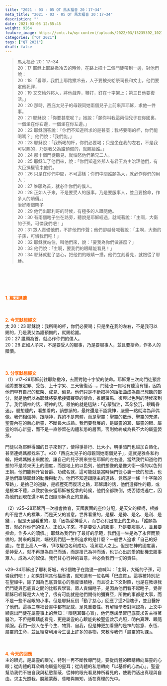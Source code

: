 ```yaml
---
title: "2021 - 03 - 05 QT 馬太福音 20：17~34"
meta_title: "2021 - 03 - 05 QT 馬太福音 20：17~34"
description: ""
date: 2021-03-05 12:55:45
weight: 9264
feature_image: https://cmtc.tw/wp-content/uploads/2022/03/15235392_10211799862337740_180693556567566654_o-1.webp
categories: ["QT 2021"]
tags: ["QT 2021"]
draft: false
---
```


<blockquote>馬太福音 20：17~34<br />
20：17 耶穌上耶路撒冷去的時候，在路上把十二個門徒帶到一邊，對他們說：<br />
20：18 「看哪，我們上耶路撒冷去，人子要被交給祭司長和文士。他們要定他死罪，<br />
20：19 又交給外邦人，將他戲弄，鞭打，釘在十字架上；第三日他要復活。」<br />
20：20 那時，西庇太兒子的母親同她兩個兒子上前來拜耶穌，求他一件事。<br />
20：21 耶穌說：「你要甚麼呢？」她說：「願你叫我這兩個兒子在你國裏，一個坐在你右邊，一個坐在你左邊。」<br />
20：22 耶穌回答說：「你們不知道所求的是甚麼；我將要喝的杯，你們能喝嗎？」他們說：「我們能。」<br />
20：23 耶穌說：「我所喝的杯，你們必要喝；只是坐在我的左右，不是我可以賜的，乃是我父為誰預備的，就賜給誰。」<br />
20：24 那十個門徒聽見，就惱怒他們弟兄二人。<br />
20：25 耶穌叫了他們來，說：「你們知道外邦人有君王為主治理他們，有大臣操權管束他們。<br />
20：26 只是在你們中間，不可這樣；你們中間誰願為大，就必作你們的用人；<br />
20：27 誰願為首，就必作你們的僕人。<br />
20：28 正如人子來，不是要受人的服事，乃是要服事人，並且要捨命，作多人的贖價。」<br />
治好兩個瞎子<br />
20：29 他們出耶利哥的時候，有極多的人跟隨他。<br />
20：30 有兩個瞎子坐在路旁，聽說是耶穌經過，就喊著說：「主啊，大衛的子孫，可憐我們吧！」<br />
20：31 眾人責備他們，不許他們作聲；他們卻越發喊著說：「主啊，大衛的子孫，可憐我們吧！」<br />
20：32 耶穌就站住，叫他們來，說：「要我為你們做甚麼？」<br />
20：33 他們說：「主啊，要我們的眼睛能看見！」<br />
20：34 耶穌就動了慈心，把他們的眼睛一摸，他們立刻看見，就跟從了耶穌。</blockquote><br />
&nbsp;<br />
<br />
&nbsp;<br />
<br />
<span style="color: #ff6600;"><strong>1. </strong><strong>經文誦讀</strong></span><br />
<br />
<span style="color: #ff6600;"><strong> </strong></span><br />
<br />
<span style="color: #ff6600;"><strong>2. 今天默想</strong><strong>經文<br />
</strong></span>太 20：23 耶穌說：我所喝的杯，你們必要喝；只是坐在我的左右，不是我可以賜的，乃是我父為誰預備的，就賜給誰。<br />
20：27 誰願為首，就必作你們的僕人。<br />
20：28 正如人子來，不是要受人的服事，乃是要服事人，並且要捨命，作多人的贖價。<br />
<br />
&nbsp;<br />
<br />
<span style="color: #ff6600;"><strong>3. 分享默想經文<br />
</strong></span>（1）v17~28耶穌前往耶路撒冷，去面對祂十字架的使命。耶穌第三次向門徒預言祂將要被定罪、受苦、上十字架、三天後復活…，門徒也一貫地有聽沒有懂，因為他們早有自己的框架、成見、偏見。他們只是不斷把神的話扭曲成為自己想聽的部分，就是他們以為耶穌將要承接彌賽亞的使命，推翻羅馬、復興以色列的時候來到了。我們讀神的話，聽神的話，最怕的就是這點：「心蒙脂油，耳朵發沉，眼睛昏迷」，聽想聽的，看想看的，讀想讀的，最終還是不認識神，嚴重一點就淪為拜偶像。我們相信神、跟隨神，靠的不是肉體，而是聖靈：聖靈的啟示、聖靈的充滿，聖靈內在的新心新靈，不斷長大成熟。我們要發展的，是屬靈的耳、屬靈的眼、屬靈的新心新靈，而不是一直停留在肉體私慾的層面，否則始終成為長不大的屬靈嬰孩。<br />
<br />
門徒以為耶穌得國的日子來到了，使得爭排行、比大小，明爭暗鬥也越加白熱化，甚至連媽媽都找來了。v20「西庇太兒子的母親同她兩個兒子」，這就是雅各和約翰，把媽媽搬出來關說，讓自己的兒子將來坐在耶穌的左右邊。當然我們知道他們想的不是將來天上的國度，而是地上的以色列，他們想像的是像大衛一樣的以色列王朝，他們能夠升官晉爵、功成名就，這可能就是當時候門徒心裏一致的想法，也是他們跟隨耶穌的動機與動力。他們不知道跟隨主的道路，竟然是一條「十字架的窄路」，是捨己的道路，是經歷死而復活之路，耶穌講的話，他們選擇性的聽，或是根本不聽，以致於後來當耶穌被捉拿的時候，他們全都跌倒，或否認或逃亡，因為他們到現在還不明白跟隨耶穌真正的意義。<br />
<br />
（2）v25~28耶穌再一次機會教育，天國裏面的座位分配，是天父的權柄，根據的不是世人的標準，而是天父的旨意。世界看重的，是權、是勢、是名、是利、是錢…，但是天國看重的，是「因為愛神愛人，而甘心付出擺上的生命」。「誰願為首，就必作你們的僕人。正如人子來，不是要受人的服事，乃是要服事人，並且要捨命，作多人的贖價。」耶穌為我們作了最好的示範，我們這一生是為了永恆而預備的，將來的獎賞，端視我們這一生所追求的是什麼？一般世人追求「自己的好處」，在世上高人一等，爭取權位名利成功，凌駕眾人之上。但是在神的國度裏，愛神愛人，就不再單為自己而活，而是捨己為神而活，也甘心出於愛的動機去服事眾人，成為人的奴僕。我們甘心行神的旨意，神必負我們一切的責任。<br />
<br />
v29~34耶穌出了耶利哥城，有2個瞎子在路邊一直喊叫：「主啊，大衛的子孫，可憐我們吧！」如果對照其他福音書，就知道有一位名叫「巴底買」。這事被特別記在聖經中，除了因為巴底買信心的態度很積極，而且從上下文對照，也是在教導我們門徒與巴底買之間的比較與學習。眾人責備瞎子，是因為他們看不起瞎子，覺得耶穌已經算是大人物了，很有可能就是他們期待的彌賽亞，所做的事都是大事，而不是一些不起眼的小事。但是耶穌反倒「動了慈心」回應了這2個瞎子，並且醫好了他們。這事三卷福音書中都有記載，足見重要性。有解經學者對照認為，上文中顯露出門徒在屬靈事上的無知：「眼瞎耳聾心盲」，他們應該學習巴底買求告主得著醫治，不但是眼睛能看見，更是屬靈的心眼能夠被聖靈啟示光照，明白真理、跟隨順服。我們一般人在乎今生、物質、自我，但是神更加看重的是神的旨意、永恆、屬靈的生命，並且經常利用今生世上許多的事物，來教導我們「屬靈的功課」。<br />
<br />
&nbsp;<br />
<br />
<span style="color: #ff6600;"><strong>4. 今天的回應<br />
</strong></span>主的眼光，是屬靈的眼光，特別一再不斷教導門徒，要從肉體的眼睛轉向屬靈的心眼；從肉體的耳朵轉向屬靈的靈耳；從肉體的私慾轉向「以基督的心為心」。聖靈幫助我們不被自我與私慾蒙蔽，從神的眼光看見神所看見的，使我們活出真理與自由。求主光照我，脫離蒙蔽、昏暗與無知，活在真理的光中。<br />
<br />
&nbsp;
        